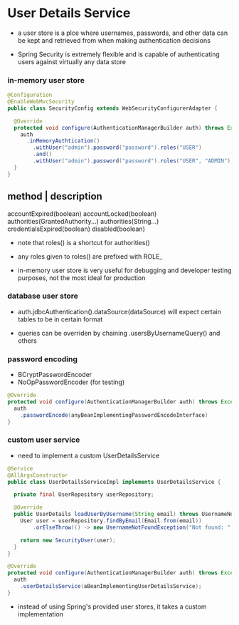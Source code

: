 # User Details Service

- a user store is a plce where usernames, passwords, and other data can be kept
  and retrieved from when making authentication decisions

- Spring Security is extremely flexible and is capable of authenticating users
  against virtually any data store

### in-memory user store

```java
@Configuration
@EnableWebMvcSecurity
public class SecurityConfig extends WebSecurityConfigurerAdapter {

  @Override
  protected void configure(AuthenticationManagerBuilder auth) throws Exception {
    auth
      .inMemoryAuthtication()
        .withUser("admin").password("password").roles("USER")
        .and()
        .withUser("admin").password("password").roles("USER", "ADMIN");
  }
}
```

method                            | description
---------------------------------------------
accountExpired(boolean)
accountLocked(boolean)
authorities(GrantedAuthority...)
authorities(String...)
credentialsExpired(boolean)
disabled(boolean)

- note that roles() is a shortcut for authorities()
- any roles given to roles() are prefixed with ROLE\_

- in-memory user store is very useful for debugging and developer testing
  purposes, not the most ideal for production

### database user store

- auth.jdbcAuthentication().dataSource(dataSource) will expect certain tables to be in certain format

- queries can be overriden by chaining .usersByUsernameQuery() and others

### password encoding

- BCryptPasswordEncoder
- NoOpPasswordEncoder (for testing)


```java
@Override
protected void configure(AuthenticationManagerBuilder auth) throws Exception {
  auth
    .passwordEncode(anyBeanImplementingPasswordEncodeInterface)
}
```

### custom user service

- need to implement a custom UserDetailsService

```java
@Service
@AllArgsConstructor
public class UserDetailsServiceImpl implements UserDetailsService {

  private final UserRepository userRepository;

  @Override
  public UserDetails loadUserByUsername(String email) throws UsernameNotFoundException {
    User user = userRepository.findByEmail(Email.from(email))
        .orElseThrow(() -> new UsernameNotFoundException("Not found: " + email));

    return new SecurityUser(user);
  }
}

@Override
protected void configure(AuthenticationManagerBuilder auth) throws Exception {
  auth
    .userDetailsService(aBeanImplementingUserDetailsService);
}
```

- instead of using Spring's provided user stores, it takes a custom implementation
